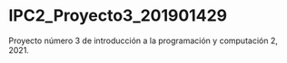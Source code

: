 # IPC2_Proyecto3_201901429
Proyecto número 3 de introducción a la programación y computación 2, 2021.
